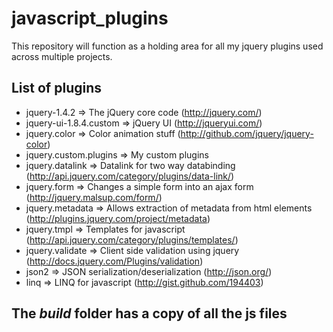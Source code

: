 javascript\_plugins
===================
This repository will function as a holding area for all my jquery plugins used across multiple projects.
  
List of plugins
---------------
  - jquery-1.4.2                  =>    The jQuery core code (http://jquery.com/)
  - jquery-ui-1.8.4.custom        =>    jQuery UI (http://jqueryui.com/)
  - jquery.color                  =>    Color animation stuff (http://github.com/jquery/jquery-color)
  - jquery.custom.plugins         =>    My custom plugins
  - jquery.datalink               =>    Datalink for two way databinding (http://api.jquery.com/category/plugins/data-link/)
  - jquery.form                   =>    Changes a simple form into an ajax form (http://jquery.malsup.com/form/)
  - jquery.metadata               =>    Allows extraction of metadata from html elements (http://plugins.jquery.com/project/metadata)
  - jquery.tmpl                   =>    Templates for javascript (http://api.jquery.com/category/plugins/templates/)
  - jquery.validate               =>    Client side validation using jquery (http://docs.jquery.com/Plugins/validation)
  - json2                         =>    JSON serialization/deserialization (http://json.org/)
  - linq                          =>    LINQ for javascript (http://gist.github.com/194403)

The *build* folder has a copy of all the js files
-------------------------------------------------
